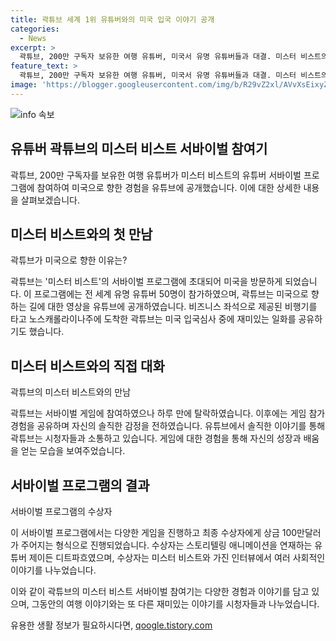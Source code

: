 ```yaml
---
title: 곽튜브 세계 1위 유튜버와의 미국 입국 이야기 공개
categories:
  - News
excerpt: >
  곽튜브, 200만 구독자 보유한 여행 유튜버, 미국서 유명 유튜버들과 대결. 미스터 비스트의 서바이벌 프로그램 출연, 놀랍고 긴 여정 소개. 50명의 유튜버 참가한 게임, 100만달러 상금 우승자는 스토리텔링 애니메이션 유튜버 제이든 디트파흐.
feature_text: >
  곽튜브, 200만 구독자 보유한 여행 유튜버, 미국서 유명 유튜버들과 대결. 미스터 비스트의 서바이벌 프로그램 출연, 놀랍고 긴 여정 소개. 50명의 유튜버 참가한 게임, 100만달러 상금 우승자는 스토리텔링 애니메이션 유튜버 제이든 디트파흐.
image: 'https://blogger.googleusercontent.com/img/b/R29vZ2xl/AVvXsEixyZcFfHzMRdzZMjFBmAUKJYCLCGyLL1o632UiGVXcaFdKo_bkvkuCioo0uUKlGfBVcT3P84aROyZIXSBEx3Aw5nCQ3pTgDom1WDC4m8eifvWiAmWEEVb4x6G_l8C0QH225ldMjyaFvpxGEBGNO37VmDTDMHGhJPq73UglMfDca1-0aw/s1600/blogspot.png'
---
```


<p><img src="https://blogger.googleusercontent.com/img/b/R29vZ2xl/AVvXsEixyZcFfHzMRdzZMjFBmAUKJYCLCGyLL1o632UiGVXcaFdKo_bkvkuCioo0uUKlGfBVcT3P84aROyZIXSBEx3Aw5nCQ3pTgDom1WDC4m8eifvWiAmWEEVb4x6G_l8C0QH225ldMjyaFvpxGEBGNO37VmDTDMHGhJPq73UglMfDca1-0aw/s1600/blogspot.png" alt="info 속보" /></p>

<h2 data-ke-size="size26">유튜버 곽튜브의 미스터 비스트 서바이벌 참여기</h2>

<p data-ke-size="size16"></p>

<p>곽튜브, 200만 구독자를 보유한 여행 유튜버가 미스터 비스트의 유튜버 서바이벌 프로그램에 참여하여 미국으로 향한 경험을 유튜브에 공개했습니다. 이에 대한 상세한 내용을 살펴보겠습니다.</p>

<h2 data-ke-size="size24">미스터 비스트와의 첫 만남</h2>

<p data-ke-size="size16">곽튜브가 미국으로 향한 이유는?</p>

<p>곽튜브는 '미스터 비스트'의 서바이벌 프로그램에 초대되어 미국을 방문하게 되었습니다. 이 프로그램에는 전 세계 유명 유튜버 50명이 참가하였으며, 곽튜브는 미국으로 향하는 길에 대한 영상을 유튜브에 공개하였습니다. 비즈니스 좌석으로 제공된 비행기를 타고 노스캐롤라이나주에 도착한 곽튜브는 미국 입국심사 중에 재미있는 일화를 공유하기도 했습니다.</p>

<h2 data-ke-size="size24">미스터 비스트와의 직접 대화</h2>

<p data-ke-size="size16">곽튜브의 미스터 비스트와의 만남</p>

<p>곽튜브는 서바이벌 게임에 참여하였으나 하루 만에 탈락하였습니다. 이후에는 게임 참가 경험을 공유하며 자신의 솔직한 감정을 전하였습니다. 유튜브에서 솔직한 이야기를 통해 곽튜브는 시청자들과 소통하고 있습니다. 게임에 대한 경험을 통해 자신의 성장과 배움을 얻는 모습을 보여주었습니다.</p>

<h2 data-ke-size="size24">서바이벌 프로그램의 결과</h2>

<p data-ke-size="size16">서바이벌 프로그램의 수상자</p>

<p>이 서바이벌 프로그램에서는 다양한 게임을 진행하고 최종 수상자에게 상금 100만달러가 주어지는 형식으로 진행되었습니다. 수상자는 스토리텔링 애니메이션을 연재하는 유튜버 제이든 디트파흐였으며, 수상자는 미스터 비스트와 가진 인터뷰에서 여러 사회적인 이야기를 나누었습니다.</p>

<p>이와 같이 곽튜브의 미스터 비스트 서바이벌 참여기는 다양한 경험과 이야기를 담고 있으며, 그동안의 여행 이야기와는 또 다른 재미있는 이야기를 시청자들과 나누었습니다.</p>

<p data-ke-size="size16"></p>
유용한 생활 정보가 필요하시다면, <a href="https://qoogle.tistory.com" rel="dofollow">qoogle.tistory.com</a>


